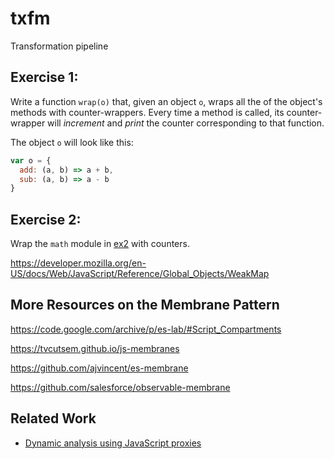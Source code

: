 # txfm
Transformation pipeline

## Exercise 1:

Write a function `wrap(o)` that, given an object `o`, wraps all the of the object's methods with counter-wrappers. Every time a method is called, its counter-wrapper will _increment_ and _print_ the counter corresponding to that function.

The object `o` will look like this:

```JavaScript
var o = {
  add: (a, b) => a + b,
  sub: (a, b) => a - b
}
```

## Exercise 2:

Wrap the `math` module in [ex2](./ex2) with counters.

https://developer.mozilla.org/en-US/docs/Web/JavaScript/Reference/Global_Objects/WeakMap

## More Resources on the Membrane Pattern

https://code.google.com/archive/p/es-lab/#Script_Compartments

https://tvcutsem.github.io/js-membranes

https://github.com/ajvincent/es-membrane

https://github.com/salesforce/observable-membrane

## Related Work

* [Dynamic analysis using JavaScript proxies](https://dl.acm.org/citation.cfm?id=2819009.2819180)
